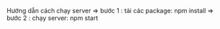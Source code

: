 Hướng dẫn cách chạy server
=> bước 1 : tải các package: npm install
=> bước 2 : chạy server: npm start
